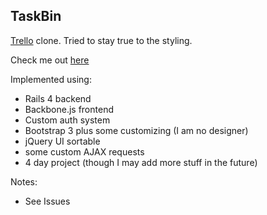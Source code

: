 ## TaskBin

[Trello](https://trello.com) clone.
Tried to stay true to the styling.

Check me out [here](http://taskbin.herokuapp.com)

Implemented using:
* Rails 4 backend
* Backbone.js frontend
* Custom auth system
* Bootstrap 3 plus some customizing (I am no designer)
* jQuery UI sortable
* some custom AJAX requests
* 4 day project (though I may add more stuff in the future)

Notes:
* See Issues
